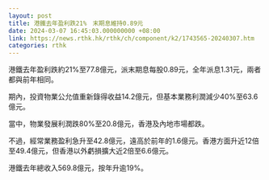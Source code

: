 ```yaml
---
layout: post
title: 港鐵去年盈利跌21%　末期息維持0.89元
date: 2024-03-07 16:45:03.000000000 +08:00
link: https://news.rthk.hk/rthk/ch/component/k2/1743565-20240307.htm
categories: rthk
---
```


港鐵去年盈利跌約21%至77.8億元，派末期息每股0.89元，全年派息1.31元，兩者都與前年相同。

期內，投資物業公允值重新錄得收益14.2億元，但基本業務利潤減少40%至63.6億元。

當中，物業發展利潤跌80%至20.8億元，香港及內地市場都跌。

不過，經常業務盈利急升至42.8億元，遠高於前年的1.6億元。香港方面升近12倍至49.4億元，但香港以外虧損擴大近2倍至6.6億元。

港鐵去年總收入569.8億元，按年升逾19%。
